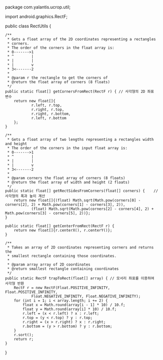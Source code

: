 package com.yalantis.ucrop.util;

import android.graphics.RectF;

public class RectUtils {

    /**
     * Gets a float array of the 2D coordinates representing a rectangles
     * corners.
     * The order of the corners in the float array is:
     * 0------->1
     * ^        |
     * |        |
     * |        v
     * 3<-------2
     *
     * @param r the rectangle to get the corners of
     * @return the float array of corners (8 floats)
     */
    public static float[] getCornersFromRect(RectF r) { // 사각형의 2D 좌표 변수
        return new float[]{
                r.left, r.top,
                r.right, r.top,
                r.right, r.bottom,
                r.left, r.bottom
        };
    }

    /**
     * Gets a float array of two lengths representing a rectangles width and height
     * The order of the corners in the input float array is:
     * 0------->1
     * ^        |
     * |        |
     * |        v
     * 3<-------2
     *
     * @param corners the float array of corners (8 floats)
     * @return the float array of width and height (2 floats)
     */
    public static float[] getRectSidesFromCorners(float[] corners) {    // 사각형의 폭과 높이 계산
        return new float[]{(float) Math.sqrt(Math.pow(corners[0] - corners[2], 2) + Math.pow(corners[1] - corners[3], 2)),
                (float) Math.sqrt(Math.pow(corners[2] - corners[4], 2) + Math.pow(corners[3] - corners[5], 2))};
    }

    public static float[] getCenterFromRect(RectF r) {
        return new float[]{r.centerX(), r.centerY()};
    }

    /**
     * Takes an array of 2D coordinates representing corners and returns the
     * smallest rectangle containing those coordinates.
     *
     * @param array array of 2D coordinates
     * @return smallest rectangle containing coordinates
     */
    public static RectF trapToRect(float[] array) { // 모서리 좌표를 이용하여 사각형 반환
        RectF r = new RectF(Float.POSITIVE_INFINITY, Float.POSITIVE_INFINITY,
                Float.NEGATIVE_INFINITY, Float.NEGATIVE_INFINITY);
        for (int i = 1; i < array.length; i += 2) {
            float x = Math.round(array[i - 1] * 10) / 10.f;
            float y = Math.round(array[i] * 10) / 10.f;
            r.left = (x < r.left) ? x : r.left;
            r.top = (y < r.top) ? y : r.top;
            r.right = (x > r.right) ? x : r.right;
            r.bottom = (y > r.bottom) ? y : r.bottom;
        }
        r.sort();
        return r;
    }

}